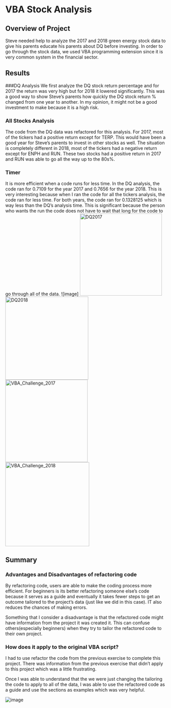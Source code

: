 # VBA Stock Analysis 

## Overview of Project 
Steve needed help to analyze the 2017 and 2018 green energy stock data to give his parents educate his parents about DQ before investing. In order to go through the stock data, we used VBA programming extension since it is very common system in the financial sector. 


## Results
###DQ Analysis 
We first analyze the DQ stock return percentage and for 2017 the return was very high but for 2018 it lowered significantly. This was a good way to show Steve’s parents how quickly the DQ stock return % changed from one year to another. In my opinion, it might not be a good investment to make because it is a high risk. 

### All Stocks Analysis 
The code from the DQ data was refactored for this analysis. For 2017, most of the tickers had a positive return except for TERP. This would have been a good year for Steve’s parents to invest in other stocks as well. The situation is completely different in 2018, most of the tickers had a negative return except for ENPH and RUN. These two stocks had a positive return in 2017 and RUN was able to go all the way up to the 80s%. 

### Timer 
It is more efficient when a code runs for less time. In the DQ analysis, the code ran for 0.7109 for the year 2017 and 0.7656 for the year 2018. This is very interesting because when I ran the code for all the tickers analysis, the code ran for less time. For both years, the code ran for 0.1328125 which is way less than the DQ’s analysis time. This is significant because the person who wants the run the code does not have to wait that long for the code to go through all of the data. 
![image] <img width="256" alt="DQ2017" src="https://user-images.githubusercontent.com/100107588/157592177-0ab15a19-2c64-4d28-90e5-037d011a9391.png">
<img width="259" alt="DQ2018" src="https://user-images.githubusercontent.com/100107588/157592201-8d4a6d12-ec2e-4919-b6d0-ccee9da8569f.png">
<img width="257" alt="VBA_Challenge_2017" src="https://user-images.githubusercontent.com/100107588/157592217-ca03b41d-b5a0-4697-92dc-cac8048e5fbf.png"><img width="262" alt="VBA_Challenge_2018" src="https://user-images.githubusercontent.com/100107588/157592223-265026f7-c4bb-4ca7-aa5d-51924fc5fe8d.png">



## Summary  

### Advantages and Disadvantages of refactoring code 

By refactoring code, users are able to make the coding process more efficient. For beginners is its better refactoring someone else’s code because it serves as a guide and eventually it takes fewer steps to get an outcome tailored to the project’s data (just like we did in this case). IT also reduces the chances of making errors.  

Something that I consider a disadvantage is that the refactored code might have information from the project it was created it. This can confuse others(especially beginners) when they try to tailor the refactored code to their own project. 

### How does it apply to the original VBA script?

I had to use refactor the code from the previous exercise to complete this project. There was information from the previous exercise that didn’t apply to this project which was a little frustrating. 

Once I was able to understand that the we were just changing the tailoring the code to apply to all of the data, I was able to use the refactored code as a guide and use the sections as examples which was very helpful. 




![image](https://user-images.githubusercontent.com/100107588/157591912-48808a2d-8a8e-464a-97c7-acafcf4e3044.png)
